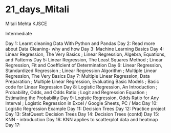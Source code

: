 # 21_days_Mitali
Mitali Mehta
KJSCE

Intermediate

Day 1: Learnt cleaning Data With Python and Pandas
Day 2: Read more about Data Cleaning- why and how
Day 3: Machine Learning Basics
Day 4: Linear Regression, The Very Basics ; Linear Regression, Algebra, Equations, and Patterns
Day 5: Linear Regression, The Least Squares Method ; Linear Regression, Fit and Coefficient of Determination
Day 6: Linear Regression, Standardized Regression ; Linear Regression Algorithm ; Multiple Linear Regression, The Very Basics
Day 7: Multiple Linear Regression, Data Preparation ; Multiple Linear Regression, Evaluating Basic Models ; Basic code for Linear Regression
Day 8: Logistic Regression, An Introduction ; Probability, Odds, and Odds Ratio ; Logit and Regression Equation ; Estimating the Probability
Day 9: Logistic Regression, Odds Ratio for Any Interval ; Logistic Regression in Excel / Google Sheets, PC / Mac
Day 10: Logistic Regression Example
Day 11: Decision Trees
Day 12: Practice project
Day 13: StatQuest: Decision Trees
Day 14: Decision Trees (contd)
Day 15: KNN - introduction 
Day 16: KNN applies to scatterplot data and heatmap
Day 17: 
